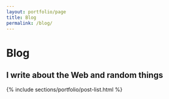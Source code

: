 ```yaml
---
layout: portfolio/page
title: Blog
permalink: /blog/
---
```


<div class="col-span-1 sm:col-span-12 mb-4">
  <div class="flex flex-col space-y-4">
    <h1 class="text-5xl md:text-7xl">Blog</h1>
    <h2 class="text-3xl md:text-5xl">I write about the Web and random things</h2>
  </div>
</div>

{% include sections/portfolio/post-list.html %}